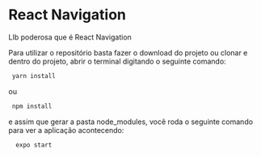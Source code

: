 # React Navigation
LIb poderosa que é React Navigation

Para utilizar o repositório basta fazer o download do projeto ou clonar e dentro do projeto, abrir o terminal digitando o seguinte comando:
```bash
 yarn install
```
ou
```bash
 npm install
```
e assim que gerar a pasta node_modules, você roda o seguinte comando para ver a aplicação acontecendo:
```bash 
  expo start
```

